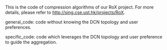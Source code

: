 This is the code of compression algorithms of our RoX project. For more details, please refer to http://sing.cse.ust.hk/projects/RoX. 

general_code: code without knowing the DCN topology and user preferences.

specific_code: code which leverages the DCN topology and user preference to guide the aggregation.
